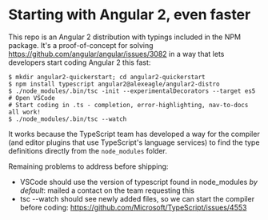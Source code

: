 # Starting with Angular 2, even faster

This repo is an Angular 2 distribution with typings included in the NPM package.
It's a proof-of-concept for solving https://github.com/angular/angular/issues/3082
in a way that lets developers start coding Angular 2 this fast:

```
$ mkdir angular2-quickerstart; cd angular2-quickerstart
$ npm install typescript angular2@alexeagle/angular2-distro
$ ./node_modules/.bin/tsc -init --experimentalDecorators --target es5
# Open VSCode
# Start coding in .ts - completion, error-highlighting, nav-to-docs all work!
$ ./node_modules/.bin/tsc --watch
```

It works because the TypeScript team has developed a way for the compiler
(and editor plugins that use TypeScript's language services)
to find the type definitions directly from the `node_modules` folder.

Remaining problems to address before shipping:
- VSCode should use the version of typescript found in node_modules *by default*:
  mailed a contact on the team requesting this
- tsc --watch should see newly added files, so we can start the compiler before coding:
  https://github.com/Microsoft/TypeScript/issues/4553
